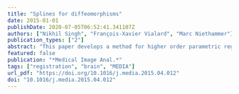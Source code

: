 ```yaml
---
title: "Splines for diffeomorphisms"
date: 2015-01-01
publishDate: 2020-07-05T06:52:41.341107Z
authors: ["Nikhil Singh", "François-Xavier Vialard", "Marc Niethammer"]
publication_types: ["2"]
abstract: "This paper develops a method for higher order parametric regression on diffeomorphisms for image regression. We present a principled way to define curves with nonzero acceleration and nonzero jerk. This work extends methods based on geodesics which have been developed during the last decade for computational anatomy in the large deformation diffeomorphic image analysis framework. In contrast to previously proposed methods to capture image changes over time, such as geodesic regression, the proposed method can capture more complex spatio-temporal deformations. We take a variational approach that is governed by an underlying energy formulation, which respects the nonflat geometry of diffeomorphisms. Such an approach of minimal energy curve estimation also provides a physical analogy to particle motion under a varying force field. This gives rise to the notion of the quadratic, the cubic and the piecewise cubic splines on the manifold of diffeomorphisms. The variational formulation of splines also allows for the use of temporal control points to control spline behavior. This necessitates the development of a shooting formulation for splines. The initial conditions of our proposed shooting polynomial paths in diffeomorphisms are analogous to the Euclidean polynomial coefficients. We experimentally demonstrate the effectiveness of using the parametric curves both for synthesizing polynomial paths and for regression of imaging data. The performance of the method is compared to geodesic regression."
featured: false
publication: "*Medical Image Anal.*"
tags: ["registration", "brain", "MEDIA"]
url_pdf: "https://doi.org/10.1016/j.media.2015.04.012"
doi: "10.1016/j.media.2015.04.012"
---
```


